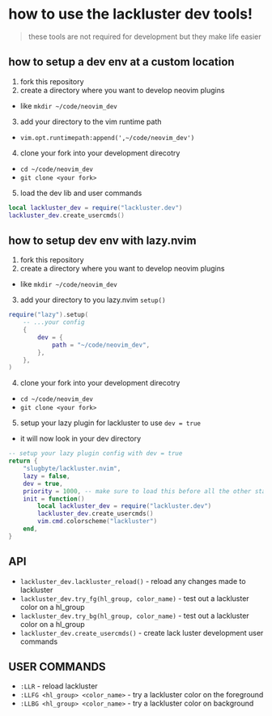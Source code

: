# how to use the lackluster dev tools!
> these tools are not required for development but they make life easier

## how to setup a dev env at a custom location
1. fork this repository
2. create a directory where you want to develop neovim plugins 
  * like `mkdir ~/code/neovim_dev`
3. add your directory to the vim runtime path
  * `vim.opt.runtimepath:append(',~/code/neovim_dev')`
4. clone your fork into your development direcotry
  * `cd ~/code/neovim_dev`
  * `git clone <your fork>`
5. load the dev lib and user commands
```lua
local lackluster_dev = require("lackluster.dev")
lackluster_dev.create_usercmds()
```

## how to setup dev env with lazy.nvim
1. fork this repository
2. create a directory where you want to develop neovim plugins
  * like `mkdir ~/code/neovim_dev`
3. add your directory to you lazy.nvim `setup()`
``` lua
require("lazy").setup(
    -- ...your config 
    {
        dev = {
            path = "~/code/neovim_dev",
        },
    },
)
```
4. clone your fork into your development direcotry
  * `cd ~/code/neovim_dev`
  * `git clone <your fork>`

5. setup your lazy plugin for lackluster to use `dev = true`
  * it will now look in your dev directory
```lua
-- setup your lazy plugin config with dev = true
return {
    "slugbyte/lackluster.nvim",
    lazy = false,
    dev = true,
    priority = 1000, -- make sure to load this before all the other start plugins
    init = function()
        local lackluster_dev = require("lackluster.dev")
        lackluster_dev.create_usercmds()
        vim.cmd.colorscheme("lackluster")
    end,
}
```

## API
* `lackluster_dev.lackluster_reload()` - reload any changes made to lackluster
* `lackluster_dev.try_fg(hl_group, color_name)` - test out a lackluster color on a hl\_group
* `lackluster_dev.try_bg(hl_group, color_name)` - test out a lackluster color on a hl\_group
* `lackluster_dev.create_usercmds()` - create lack luster development user commands

## USER COMMANDS
* `:LLR` - reload lackluster
* `:LLFG <hl_group> <color_name>` - try a lackluster color on the foreground
* `:LLBG <hl_group> <color_name>` - try a lackluster color on background
